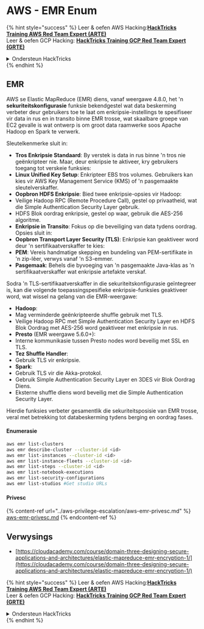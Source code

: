 # AWS - EMR Enum

{% hint style="success" %}
Leer & oefen AWS Hacking:<img src="/.gitbook/assets/image.png" alt="" data-size="line">[**HackTricks Training AWS Red Team Expert (ARTE)**](https://training.hacktricks.xyz/courses/arte)<img src="/.gitbook/assets/image.png" alt="" data-size="line">\
Leer & oefen GCP Hacking: <img src="/.gitbook/assets/image (2).png" alt="" data-size="line">[**HackTricks Training GCP Red Team Expert (GRTE)**<img src="/.gitbook/assets/image (2).png" alt="" data-size="line">](https://training.hacktricks.xyz/courses/grte)

<details>

<summary>Ondersteun HackTricks</summary>

* Kyk na die [**intekenplanne**](https://github.com/sponsors/carlospolop)!
* **Sluit aan by die** 💬 [**Discord-groep**](https://discord.gg/hRep4RUj7f) of die [**telegram-groep**](https://t.me/peass) of **volg** ons op **Twitter** 🐦 [**@hacktricks\_live**](https://twitter.com/hacktricks\_live)**.**
* **Deel hacking-truuks deur PR's in te dien by die** [**HackTricks**](https://github.com/carlospolop/hacktricks) en [**HackTricks Cloud**](https://github.com/carlospolop/hacktricks-cloud) github repos.

</details>
{% endhint %}

## EMR

AWS se Elastic MapReduce (EMR) diens, vanaf weergawe 4.8.0, het 'n **sekuriteitskonfigurasie** funksie bekendgestel wat data beskerming verbeter deur gebruikers toe te laat om enkripsie-instellings te spesifiseer vir data in rus en in transito binne EMR trosse, wat skaalbare groepe van EC2 gevalle is wat ontwerp is om groot data raamwerke soos Apache Hadoop en Spark te verwerk.

Sleutelkenmerke sluit in:

* **Tros Enkripsie Standaard**: By verstek is data in rus binne 'n tros nie geënkripteer nie. Maar, deur enkripsie te aktiveer, kry gebruikers toegang tot verskeie funksies:
* **Linux Unified Key Setup**: Enkripteer EBS tros volumes. Gebruikers kan kies vir AWS Key Management Service (KMS) of 'n pasgemaakte sleutelverskaffer.
* **Oopbron HDFS Enkripsie**: Bied twee enkripsie-opsies vir Hadoop:
* Veilige Hadoop RPC (Remote Procedure Call), gestel op privaatheid, wat die Simple Authentication Security Layer gebruik.
* HDFS Blok oordrag enkripsie, gestel op waar, gebruik die AES-256 algoritme.
* **Enkripsie in Transito**: Fokus op die beveiliging van data tydens oordrag. Opsies sluit in:
* **Oopbron Transport Layer Security (TLS)**: Enkripsie kan geaktiveer word deur 'n sertifikaatverskaffer te kies:
* **PEM**: Vereis handmatige skepping en bundeling van PEM-sertifikate in 'n zip-lêer, verwys vanaf 'n S3-emmer.
* **Pasgemaak**: Behels die byvoeging van 'n pasgemaakte Java-klas as 'n sertifikaatverskaffer wat enkripsie artefakte verskaf.

Sodra 'n TLS-sertifikaatverskaffer in die sekuriteitskonfigurasie geïntegreer is, kan die volgende toepassingspesifieke enkripsie-funksies geaktiveer word, wat wissel na gelang van die EMR-weergawe:

* **Hadoop**:
* Mag verminderde geënkripteerde shuffle gebruik met TLS.
* Veilige Hadoop RPC met Simple Authentication Security Layer en HDFS Blok Oordrag met AES-256 word geaktiveer met enkripsie in rus.
* **Presto** (EMR weergawe 5.6.0+):
* Interne kommunikasie tussen Presto nodes word beveilig met SSL en TLS.
* **Tez Shuffle Handler**:
* Gebruik TLS vir enkripsie.
* **Spark**:
* Gebruik TLS vir die Akka-protokol.
* Gebruik Simple Authentication Security Layer en 3DES vir Blok Oordrag Diens.
* Eksterne shuffle diens word beveilig met die Simple Authentication Security Layer.

Hierdie funksies verbeter gesamentlik die sekuriteitsposisie van EMR trosse, veral met betrekking tot databeskerming tydens berging en oordrag fases.

#### Enumerasie
```bash
aws emr list-clusters
aws emr describe-cluster --cluster-id <id>
aws emr list-instances --cluster-id <id>
aws emr list-instance-fleets --cluster-id <id>
aws emr list-steps --cluster-id <id>
aws emr list-notebook-executions
aws emr list-security-configurations
aws emr list-studios #Get studio URLs
```
#### Privesc

{% content-ref url="../aws-privilege-escalation/aws-emr-privesc.md" %}
[aws-emr-privesc.md](../aws-privilege-escalation/aws-emr-privesc.md)
{% endcontent-ref %}

## Verwysings

* [https://cloudacademy.com/course/domain-three-designing-secure-applications-and-architectures/elastic-mapreduce-emr-encryption-1/](https://cloudacademy.com/course/domain-three-designing-secure-applications-and-architectures/elastic-mapreduce-emr-encryption-1/)

{% hint style="success" %}
Leer & oefen AWS Hacking:<img src="/.gitbook/assets/image.png" alt="" data-size="line">[**HackTricks Training AWS Red Team Expert (ARTE)**](https://training.hacktricks.xyz/courses/arte)<img src="/.gitbook/assets/image.png" alt="" data-size="line">\
Leer & oefen GCP Hacking: <img src="/.gitbook/assets/image (2).png" alt="" data-size="line">[**HackTricks Training GCP Red Team Expert (GRTE)**<img src="/.gitbook/assets/image (2).png" alt="" data-size="line">](https://training.hacktricks.xyz/courses/grte)

<details>

<summary>Ondersteun HackTricks</summary>

* Kyk na die [**intekenplanne**](https://github.com/sponsors/carlospolop)!
* **Sluit aan by die** 💬 [**Discord groep**](https://discord.gg/hRep4RUj7f) of die [**telegram groep**](https://t.me/peass) of **volg** ons op **Twitter** 🐦 [**@hacktricks\_live**](https://twitter.com/hacktricks\_live)**.**
* **Deel hacking truuks deur PRs in te dien by die** [**HackTricks**](https://github.com/carlospolop/hacktricks) en [**HackTricks Cloud**](https://github.com/carlospolop/hacktricks-cloud) github repos.

</details>
{% endhint %}
